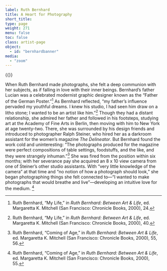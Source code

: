 ```yaml
---
label: Ruth Bernhard
title: A Heart for Photography
short_title:
type: page
weight: 271
menu: false
toc: false
class: artist-page
object:
  - id: "bernhardbanner"
media:
  - "zoom"
---
```

{{<q-figure id="bernhardbanner">}}

When Ruth Bernhard made photographs, she felt a deep communion with her subjects, as if falling in love with their inner beings. Bernhard’s father Lucian was a celebrated modernist graphic designer known as the “Father of the German Poster.”[^1] As Bernhard reflected, “my father’s influence pervaded my youthful dreams. I knew his studio, I had seen him draw on a litho stone; I wanted to be an artist like him.”[^2] Though they had a distant relationship, she admired her father and followed in his footsteps, studying art at the Academy of Fine Arts in Berlin, then moving with him to New York at age twenty-two. There, she was surrounded by his design friends and introduced to photographer Ralph Steiner, who hired her as a darkroom assistant for the women’s magazine *The Delineator*. But Bernhard found the work cold and uninteresting: “The photographs produced for the magazine were perfect compositions of table settings, foodstuffs, and the like, and they were strangely inhuman.”[^3] She was fired from the position within six months; with her severance pay she acquired an 8 x 10 view camera from one of Steiner’s other studio assistants. With “very little knowledge of the camera” at that time and “no notion of how a photograph should look,” she began photographing things she felt connected to—“I wanted to make photographs that would breathe and live”—developing an intuitive love for the medium. [^4]

[^1]: Ruth Bernhard, “My Life,” in *Ruth Bernhard: Between Art & Life*, ed. Margaretta K. Mitchell (San Francisco: Chronicle Books, 2000), 24.

[^2]: Ruth Bernhard, “My Life,” in *Ruth Bernhard: Between Art & Life*, ed. Margaretta K. Mitchell (San Francisco: Chronicle Books, 2000), 40.

[^3]: Ruth Bernhard, “Coming of Age,” in *Ruth Bernhard: Between Art & Life*, ed. Margaretta K. Mitchell (San Francisco: Chronicle Books, 2000), 55, 56.

[^4]: Ruth Bernhard, “Coming of Age,” in *Ruth Bernhard: Between Art & Life*, ed. Margaretta K. Mitchell (San Francisco: Chronicle Books, 2000), 55.
